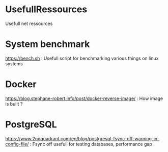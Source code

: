 # UsefullRessources

Usefull net ressources

# System benchmark
https://bench.sh : Usefull script for benchmarking various things on linux systems

# Docker
https://blog.stephane-robert.info/post/docker-reverse-image/ : How image is built ?

# PostgreSQL
https://www.2ndquadrant.com/en/blog/postgresql-fsync-off-warning-in-config-file/ : Fsync off usefull for testing databases, performance gap
